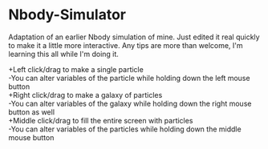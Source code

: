 # Nbody-Simulator
Adaptation of an earlier Nbody simulation of mine. Just edited it real quickly to make it a little more interactive. Any tips are more than welcome, I'm learning this all while I'm doing it.

+Left click/drag to make a single particle  
  -You can alter variables of the particle while holding down the left mouse button  
+Right click/drag to make a galaxy of particles  
  -You can alter variables of the galaxy while holding down the right mouse button as well  
+Middle click/drag to fill the entire screen with particles  
  -You can alter variables of the particles while holding down the middle mouse button
